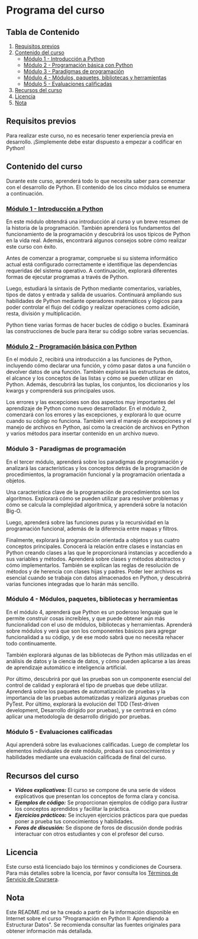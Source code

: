 # Programa del curso

## Tabla de Contenido
1. [Requisitos previos](#requisitos-previos)
2. [Contenido del curso](#contenido-del-curso)
    * [Módulo 1 - Introducción a Python](#módulo-1---introducción-a-python)
    * [Módulo 2 - Programación básica con Python](#módulo-2---programación-básica-con-python)
    * [Módulo 3 - Paradigmas de programación](#módulo-3---paradigmas-de-programación)
    * [Módulo 4 - Módulos, paquetes, bibliotecas y herramientas](#módulo-4---módulos-paquetes-bibliotecas-y-herramientas)
    * [Módulo 5 - Evaluaciones calificadas](#módulo-5---evaluaciones-calificadas)
3. [Recursos del curso](#recursos-del-curso)
4. [Licencia](#licencia)
5. [Nota](#nota)

## Requisitos previos
Para realizar este curso, no es necesario tener experiencia previa en desarrollo. ¡Simplemente debe estar dispuesto a empezar a codificar en Python!

## Contenido del curso
Durante este curso, aprenderá todo lo que necesita saber para comenzar con el desarrollo de Python. El contenido de los cinco módulos se enumera a continuación.

### [Módulo 1 - Introducción a Python](./Modulo-1)
En este módulo obtendrá una introducción al curso y un breve resumen de la historia de la programación. También aprenderá los fundamentos del funcionamiento de la programación y descubrirá los usos típicos de Python en la vida real. Además, encontrará algunos consejos sobre cómo realizar este curso con éxito.

Antes de comenzar a programar, compruebe si su sistema informático actual está configurado correctamente e identifique las dependencias requeridas del sistema operativo. A continuación, explorará diferentes formas de ejecutar programas a través de Python.

Luego, estudiará la sintaxis de Python mediante comentarios, variables, tipos de datos y entrada y salida de usuarios. Continuará ampliando sus habilidades de Python mediante operadores matemáticos y lógicos para poder controlar el flujo del código y realizar operaciones como adición, resta, división y multiplicación.

Python tiene varias formas de hacer bucles de código o bucles. Examinará las construcciones de bucle para iterar su código sobre varias secuencias.

### [Módulo 2 - Programación básica con Python](./Modulo-2/)
En el módulo 2, recibirá una introducción a las funciones de Python, incluyendo cómo declarar una función, y cómo pasar datos a una función o devolver datos de una función. También explorará las estructuras de datos, el alcance y los conceptos de las listas y cómo se pueden utilizar en Python. Además, descubrirá las tuplas, los conjuntos, los diccionarios y los kwargs y comprenderá sus principales usos.

Los errores y las excepciones son dos aspectos muy importantes del aprendizaje de Python como nuevo desarrollador. En el módulo 2, comenzará con los errores y las excepciones, y explorará lo que ocurre cuando su código no funciona. También verá el manejo de excepciones y el manejo de archivos en Python, así como la creación de archivos en Python y varios métodos para insertar contenido en un archivo nuevo.

### Módulo 3 - Paradigmas de programación
En el tercer módulo, aprenderá sobre los paradigmas de programación y analizará las características y los conceptos detrás de la programación de procedimientos, la programación funcional y la programación orientada a objetos.

Una característica clave de la programación de procedimientos son los algoritmos. Explorará cómo se pueden utilizar para resolver problemas y cómo se calcula la complejidad algorítmica, y aprenderá sobre la notación Big-O.

Luego, aprenderá sobre las funciones puras y la recursividad en la programación funcional, además de la diferencia entre mapas y filtros.

Finalmente, explorará la programación orientada a objetos y sus cuatro conceptos principales. Conocerá la relación entre clases e instancias en Python creando clases a las que le proporcionará instancias y accediendo a sus variables y métodos. Aprenderá sobre clases y métodos abstractos y cómo implementarlos. También se explican las reglas de resolución de métodos y de herencia con clases hijas y padres. Poder leer archivos es esencial cuando se trabaja con datos almacenados en Python, y descubrirá varias funciones integradas que lo harán más sencillo. 

### Módulo 4 - Módulos, paquetes, bibliotecas y herramientas
En el módulo 4, aprenderá que Python es un poderoso lenguaje que le permite construir cosas increíbles, y que puede obtener aún más funcionalidad con el uso de módulos, bibliotecas y herramientas. Aprenderá sobre módulos y verá que son los componentes básicos para agregar funcionalidad a su código, y de ese modo sabrá que no necesita rehacer todo continuamente.

También explorará algunas de las bibliotecas de Python más utilizadas en el análisis de datos y la ciencia de datos, y cómo pueden aplicarse a las áreas de aprendizaje automático e inteligencia artificial.

Por último, descubrirá por qué las pruebas son un componente esencial del control de calidad y explorará el tipo de pruebas que debe utilizar. Aprenderá sobre los paquetes de automatización de pruebas y la importancia de las pruebas automatizadas y realizará algunas pruebas con PyTest. Por último, explorará la evolución del TDD (Test-driven development, Desarrollo dirigido por pruebas), y se centrará en cómo aplicar una metodología de desarrollo dirigido por pruebas.

### Módulo 5 - Evaluaciones calificadas
Aquí aprenderá sobre las evaluaciones calificadas. Luego de completar los elementos individuales de este módulo, probará sus conocimientos y habilidades mediante una evaluación calificada de final del curso.

## Recursos del curso
* **_Vídeos explicativos:_** El curso se compone de una serie de vídeos explicativos que presentan los conceptos de forma clara y concisa.
* **_Ejemplos de código:_** Se proporcionan ejemplos de código para ilustrar los conceptos aprendidos y facilitar la práctica.
* **_Ejercicios prácticos:_** Se incluyen ejercicios prácticos para que puedas poner a prueba tus conocimientos y habilidades.
* **_Foros de discusión:_** Se dispone de foros de discusión donde podrás interactuar con otros estudiantes y con el profesor del curso.

## Licencia
Este curso está licenciado bajo los términos y condiciones de Coursera. Para más detalles sobre la licencia, por favor consulta los [Términos de Servicio de Coursera](https://www.coursera.org/about/terms).

## Nota
Este README.md se ha creado a partir de la información disponible en Internet sobre el curso "Programación en Python II: Aprendiendo a Estructurar Datos". Se recomienda consultar las fuentes originales para obtener información más detallada.